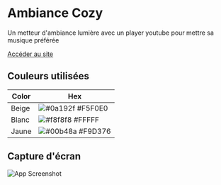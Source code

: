 
# Ambiance Cozy

Un metteur d'ambiance lumière avec un player youtube pour mettre sa musique préférée

[Accéder au site](https://aritheprogramer.github.io/Ambiance-Cozy/)



## Couleurs utilisées

| Color             | Hex                                                                |
| ----------------- | ------------------------------------------------------------------ |
| Beige| ![#0a192f](https://via.placeholder.com/10/F5F0E0?text=+) #F5F0E0 |
| Blanc | ![#f8f8f8](https://via.placeholder.com/10/FFFFFF?text=+) #FFFFF |
| Jaune | ![#00b48a](https://via.placeholder.com/10/F9D376?text=+) #F9D376 |



## Capture d'écran

![App Screenshot](https://cdn.discordapp.com/attachments/1109888556702380175/1282569301588705280/bebou_2024-09-09_a_01.46.20.png?ex=66dfd53e&is=66de83be&hm=a55bdb6d06737f71ec1405769d87ae59cf54d1b1aca50e0095efd08c4d376519&)


